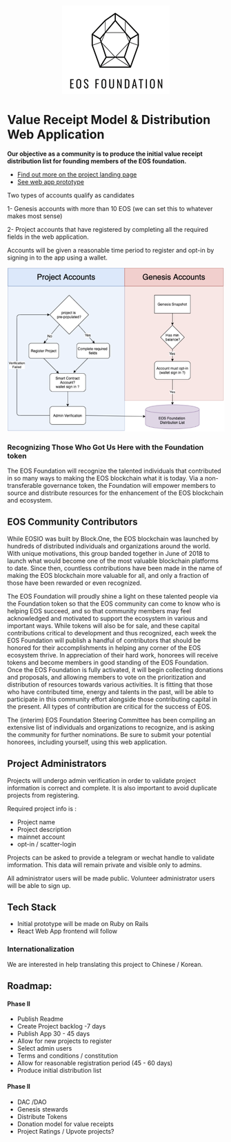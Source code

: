 <center> 
  
  ![](visual-guide/eos-foundation-logo.png)
  
</center>

# Value Receipt Model & Distribution Web Application

**Our objective as a community is to produce the initial value receipt distribution list for founding members of the EOS foundation.**

- [Find out more on the project landing page](https://eos-foundation.eosio.cr)
- [See web app prototype](https://foundation.eosio.cr)


Two types of accounts qualify as candidates

1- Genesis accounts with more than 10 EOS (we can set this to whatever makes most sense)

2- Project accounts that have registered by completing all the required fields in the web application. 

Accounts will be given a reasonable time period to register and opt-in by signing in to the app using a wallet.

<center> 
  
  ![](docs/foundation-webapp.png)
  
</center>

### Recognizing Those Who Got Us Here with the Foundation token

The EOS Foundation will recognize the talented individuals that contributed in so many ways to making the EOS blockchain what it is today. Via a non-transferable governance token, the Foundation will empower members to source and distribute resources for the enhancement of the EOS blockchain and ecosystem. 

## EOS Community Contributors   
While EOSIO was built by Block.One, the EOS blockchain was launched by hundreds of distributed individuals and organizations around the world. With unique motivations, this group banded together in June of 2018 to launch what would become one of the most valuable blockchain platforms to date. Since then, countless contributions have been made in the name of making the EOS blockchain more valuable for all, and only a fraction of those have been rewarded or even recognized.

The EOS Foundation will proudly shine a light on these talented people via the Foundation token so that the EOS community can come to know who is helping EOS succeed, and so that community members may feel acknowledged and motivated to support the ecosystem in various and important ways. While tokens will also be for sale, and these capital contributions critical to development and thus recognized, each week the EOS Foundation will publish a handful of contributors that should be honored for their accomplishments in helping any corner of the EOS ecosystem thrive. In appreciation of their hard work, honorees will receive tokens and become members in good standing of the EOS Foundation. Once the EOS Foundation is fully activated, it will begin collecting donations and proposals, and allowing members to vote on the prioritization and distribution of resources towards various activities. It is fitting that those who have contributed time, energy and talents in the past, will be able to participate in this community effort alongside those contributing capital in the present. All types of contribution are critical for the success of EOS.

The (interim) EOS Foundation Steering Committee has been compiling an extensive list of individuals and organizations to recognize, and is asking the community for further nominations. Be sure to submit your potential honorees, including yourself, using this web application.

## Project Administrators
Projects will undergo admin verification in order to validate project information is correct and complete. It is also important to avoid duplicate projects from registering.

Required project info is :
 - Project name
 - Project description
 - mainnet account
 - opt-in / scatter-login


Projects can be asked to provide a telegram or wechat handle to validate imformation. This data will remain private and visible only to admins.


All administrator users will be made public.
Volunteer administrator users will be able to sign up.


## Tech Stack 
- Initial prototype will be made on Ruby on Rails 
- React Web App frontend will follow


### Internationalization
We are interested in help translating this project to Chinese / Korean.



## Roadmap:

#### Phase II


 - Publish Readme 
 - Create Project backlog -7 days  
 - Publish App 30 - 45 days
 - Allow for new projects to register
 - Select admin users 
 - Terms and conditions / constitution
 - Allow for reasonable registration period (45 - 60 days)
 - Produce initial distribution list


#### Phase II

- DAC /DAO 
- Genesis stewards
- Distribute Tokens 
- Donation model for value receipts 
- Project Ratings / Upvote projects?



